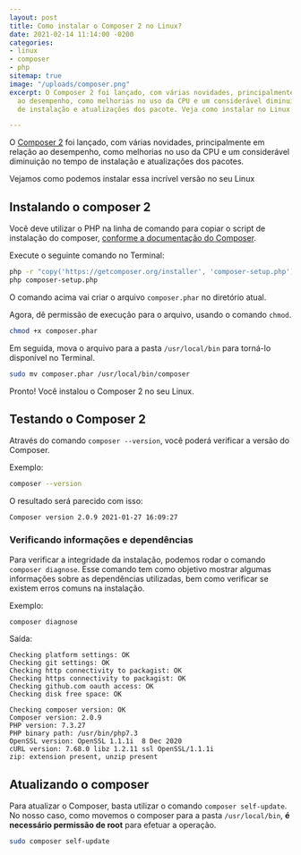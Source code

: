 ```yaml
---
layout: post
title: Como instalar o Composer 2 no Linux?
date: 2021-02-14 11:14:00 -0200
categories:
- linux
- composer
- php
sitemap: true
image: "/uploads/composer.png"
excerpt: O Composer 2 foi lançado, com várias novidades, principalmente em relação
  ao desempenho, como melhorias no uso da CPU e um considerável diminuição no tempo
  de instalação e atualizações dos pacote. Veja como instalar no Linux.

---
```

O [Composer 2](https://getcomposer.org/2/) foi lançado, com várias novidades, principalmente em relação ao desempenho, como melhorias no uso da CPU e um considerável diminuição no tempo de instalação e atualizações dos pacotes.

Vejamos como podemos instalar essa incrível versão no seu Linux

## Instalando o composer 2

Você deve utilizar o PHP na linha de comando para copiar o script de instalação do composer, [conforme a documentação do Composer](https://getcomposer.org/download/).

Execute o seguinte comando no Terminal:

```bash
php -r "copy('https://getcomposer.org/installer', 'composer-setup.php');"
php composer-setup.php
```

O comando acima vai criar o arquivo `composer.phar` no diretório atual.

Agora, dê permissão de execução para o arquivo, usando o comando `chmod`.

```bash
chmod +x composer.phar
```

Em seguida, mova o arquivo para a pasta `/usr/local/bin` para torná-lo disponível no Terminal.

```bash
sudo mv composer.phar /usr/local/bin/composer
```

Pronto! Você instalou o Composer 2 no seu Linux.

## Testando o Composer 2

Através do comando `composer --version`, você poderá verificar a versão do Composer.

Exemplo:

```bash
composer --version
```

O resultado será parecido com isso:

```
Composer version 2.0.9 2021-01-27 16:09:27
```
### Verificando informações e dependências

Para verificar a integridade da instalação, podemos rodar o comando `composer diagnose`. Esse comando tem como objetivo mostrar algumas informações sobre as dependências utilizadas, bem como verificar se existem erros comuns na instalação.

Exemplo:

```bash
composer diagnose
```

Saída:

```
Checking platform settings: OK
Checking git settings: OK
Checking http connectivity to packagist: OK
Checking https connectivity to packagist: OK
Checking github.com oauth access: OK
Checking disk free space: OK

Checking composer version: OK
Composer version: 2.0.9
PHP version: 7.3.27
PHP binary path: /usr/bin/php7.3
OpenSSL version: OpenSSL 1.1.1i  8 Dec 2020
cURL version: 7.68.0 libz 1.2.11 ssl OpenSSL/1.1.1i
zip: extension present, unzip present
```

## Atualizando o composer

Para atualizar o Composer, basta utilizar o comando `composer self-update`. No nosso caso, como movemos o composer para a pasta `/usr/local/bin`, **é necessário permissão de root** para efetuar a operação.

```bash
sudo composer self-update
```